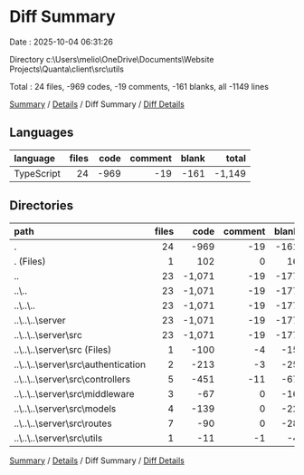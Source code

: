 # Diff Summary

Date : 2025-10-04 06:31:26

Directory c:\\Users\\melio\\OneDrive\\Documents\\Website Projects\\Quanta\\client\\src\\utils

Total : 24 files,  -969 codes, -19 comments, -161 blanks, all -1149 lines

[Summary](results.md) / [Details](details.md) / Diff Summary / [Diff Details](diff-details.md)

## Languages
| language | files | code | comment | blank | total |
| :--- | ---: | ---: | ---: | ---: | ---: |
| TypeScript | 24 | -969 | -19 | -161 | -1,149 |

## Directories
| path | files | code | comment | blank | total |
| :--- | ---: | ---: | ---: | ---: | ---: |
| . | 24 | -969 | -19 | -161 | -1,149 |
| . (Files) | 1 | 102 | 0 | 16 | 118 |
| .. | 23 | -1,071 | -19 | -177 | -1,267 |
| ..\\.. | 23 | -1,071 | -19 | -177 | -1,267 |
| ..\\..\\.. | 23 | -1,071 | -19 | -177 | -1,267 |
| ..\\..\\..\\server | 23 | -1,071 | -19 | -177 | -1,267 |
| ..\\..\\..\\server\\src | 23 | -1,071 | -19 | -177 | -1,267 |
| ..\\..\\..\\server\\src (Files) | 1 | -100 | -4 | -15 | -119 |
| ..\\..\\..\\server\\src\\authentication | 2 | -213 | -3 | -25 | -241 |
| ..\\..\\..\\server\\src\\controllers | 5 | -451 | -11 | -67 | -529 |
| ..\\..\\..\\server\\src\\middleware | 3 | -67 | 0 | -16 | -83 |
| ..\\..\\..\\server\\src\\models | 4 | -139 | 0 | -22 | -161 |
| ..\\..\\..\\server\\src\\routes | 7 | -90 | 0 | -28 | -118 |
| ..\\..\\..\\server\\src\\utils | 1 | -11 | -1 | -4 | -16 |

[Summary](results.md) / [Details](details.md) / Diff Summary / [Diff Details](diff-details.md)